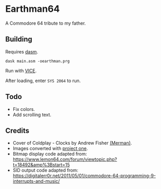 # Earthman64

A Commodore 64 tribute to my father.


## Building
Requires [dasm](https://dasm-assembler.github.io/).
```
dask main.asm -oearthman.prg
```
Run with [VICE](https://vice-emu.sourceforge.io/).

After loading, enter `SYS 2064` to run.


## Todo
* Fix colors.
* Add scrolling text.


## Credits
* Cover of Coldplay - Clocks by Andrew Fisher [(Merman)](https://deepsid.chordian.net/?file=/MUSICIANS/M/Merman/Clocks.sid).
* Images converted with [project one](http://p1.untergrund.net/).
* Bitmap display code adapted from: https://www.lemon64.com/forum/viewtopic.php?t=18492&amp%3Bstart=15
* SID output code adapted from: https://digitalerr0r.net/2011/05/01/commodore-64-programming-9-interrupts-and-music/
